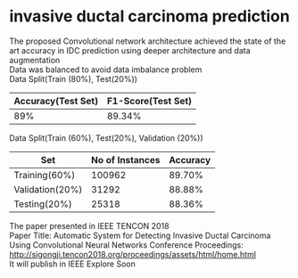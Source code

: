 # invasive ductal carcinoma prediction
The proposed Convolutional network architecture achieved the state of the art accuracy in IDC prediction using deeper architecture and data augmentation<br>
Data was balanced to avoid data imbalance problem<br>
Data Split(Train (80%), Test(20%))



| Accuracy(Test Set)  | F1-Score(Test Set) |
| ------------- | ------------- |
| 89%  | 89.34%  |


Data Split(Train (60%), Test(20%), Validation (20%))

| Set | No of Instances | Accuracy |
| ------------- | ------------- | ------------- |
|Training(60%)|100962|89.70%|
|Validation(20%)|31292|88.88%|
|Testing(20%)|25318|88.36%|

The paper presented in IEEE TENCON 2018 <br>
Paper Title: Automatic System for Detecting Invasive Ductal Carcinoma Using Convolutional Neural Networks
Conference Proceedings: http://sigongji.tencon2018.org/proceedings/assets/html/home.html <br>
It will publish in IEEE Explore Soon
